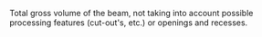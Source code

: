 ﻿Total gross volume of the beam, not taking into account possible processing features (cut-out's, etc.) or openings and recesses.
